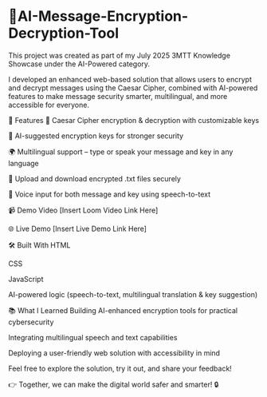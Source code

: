 # 🔐AI-Message-Encryption-Decryption-Tool
This project was created as part of my July 2025 3MTT Knowledge Showcase under the AI-Powered category.

I developed an enhanced web-based solution that allows users to encrypt and decrypt messages using the Caesar Cipher, combined with AI-powered features to make message security smarter, multilingual, and more accessible for everyone.

🚀 Features
🔏 Caesar Cipher encryption & decryption with customizable keys

🤖 AI-suggested encryption keys for stronger security

🌍 Multilingual support – type or speak your message and key in any language

📂 Upload and download encrypted .txt files securely

🎤 Voice input for both message and key using speech-to-text

📹 Demo Video
[Insert Loom Video Link Here]

🌐 Live Demo
[Insert Live Demo Link Here]

🛠️ Built With
HTML

CSS

JavaScript

AI-powered logic (speech-to-text, multilingual translation & key suggestion)

📚 What I Learned
Building AI-enhanced encryption tools for practical cybersecurity

Integrating multilingual speech and text capabilities

Deploying a user-friendly web solution with accessibility in mind

Feel free to explore the solution, try it out, and share your feedback!

👉 Together, we can make the digital world safer and smarter! 🔒
